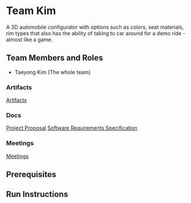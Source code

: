 # Team Kim

A 3D automobile configurator with options such as colors, seat materials, rim types that also has the ability of taking to car around for a demo ride - almost like a game.

## Team Members and Roles

* Taeyong Kim (The whole team)


### Artifacts
[Artifacts](https://github.com/taeyongkim95/GVSU-CIS641-TEAMKIM/tree/master/artifacts)

### Docs
[Project Proposal](https://github.com/taeyongkim95/GVSU-CIS641-TEAMKIM/blob/master/docs/proposal.md)
[Software Requirements Specification](https://github.com/taeyongkim95/GVSU-CIS641-TEAMKIM/blob/master/docs/software_requirements_specification.md)

### Meetings
[Meetings](https://github.com/taeyongkim95/GVSU-CIS641-TEAMKIM/tree/master/meetings)

## Prerequisites

## Run Instructions
